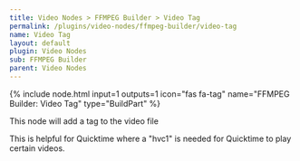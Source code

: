 ```yaml
---
title: Video Nodes > FFMPEG Builder > Video Tag
permalink: /plugins/video-nodes/ffmpeg-builder/video-tag
name: Video Tag
layout: default
plugin: Video Nodes
sub: FFMPEG Builder
parent: Video Nodes
---
```


{% include node.html input=1 outputs=1 icon="fas fa-tag" name="FFMPEG Builder: Video Tag" type="BuildPart" %}

This node will add a tag to the video file

This is helpful for Quicktime where a "hvc1" is needed for Quicktime to play certain videos.